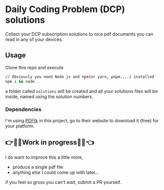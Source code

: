 # Daily Coding Problem (DCP) solutions

Collect your DCP subscription solutions to nice pdf documents you can read in any of your devices.


## Usage

Clone this repo and execute
``` bash
// Obviously you need Node js and npm(or yarn, pnpm....) installed 
npm i && node .
```
a folder called `solutions` will be created and all your solutions files will be inside, named using the solution numbers. 

### Dependencies
I'm using [PDFtk](https://www.pdflabs.com/tools/pdftk-the-pdf-toolkit/) in this project, go to their website to download it (free) for your platform.



## :point_right::see_no_evil::construction_worker:Work in progress:construction_worker::see_no_evil::point_left:

I do want to improve this a little more,

- produce a single pdf file
- anything else I could come up with later...

 if you feel so gross you can't wait, submit a PR yourself.
